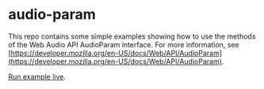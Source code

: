 # audio-param
This repo contains some simple examples showing how to use the methods of the Web Audio API AudioParam interface. For more information, see [https://developer.mozilla.org/en-US/docs/Web/API/AudioParam](https://developer.mozilla.org/en-US/docs/Web/API/AudioParam).

[Run example live](http://mdn.github.io/audio-param/).
